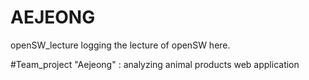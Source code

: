 # AEJEONG
openSW_lecture
logging the lecture of openSW here.

#Team_project
"Aejeong" : analyzing animal products web application

